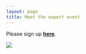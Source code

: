 ```yaml
---
layout: page
title: Meet the expert event
---
```


<!---

title: Please read before entering webinar

1. Use Zoom desktop client (<a href="https://unibas.zoom.us/download">**Download**</a>) for better performance.

2. Keep your video off at all times.

3. Keep your microphone muted at all times.

4. Ask questions through the chat.

<br><br>

<a href="https://unibas.zoom.us/j/99145634711?pwd=M1lEb0djNlhMbHRlR1lZUHVLUVRMUT09"><img src="https://cdsbasel.github.io/dataanalytics//assets/img/button.png"></a>--->

Please sign up <a href="https://www.eventbrite.com/e/data-analytics-for-psychology-and-business-tickets-152818591521"><b>here</b></a>. 

<img src="https://cdsbasel.github.io/dataanalytics_2021/assets/img/MeetTheExpert_DAfPB2021.png">

